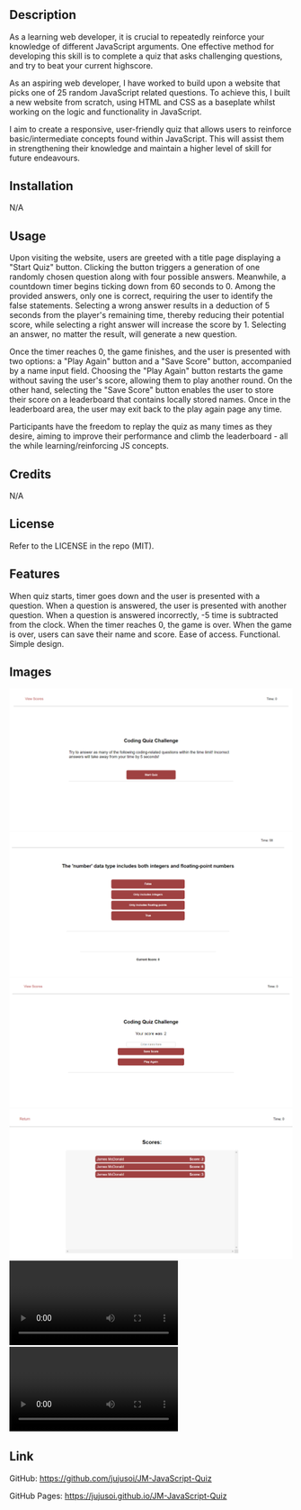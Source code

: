 # <Password Generator>

## Description
As a learning web developer, it is crucial to repeatedly reinforce your knowledge of different JavaScript arguments. One effective method for developing this skill is to complete a quiz that asks challenging questions, and try to beat your current highscore.

As an aspiring web developer, I have worked to build upon a website that picks one of 25 random JavaScript related questions. To achieve this, I built a new website from scratch, using HTML and CSS as a baseplate whilst working on the logic and functionality in JavaScript.

I aim to create a responsive, user-friendly quiz that allows users to reinforce basic/intermediate concepts found within JavaScript. This will assist them in strengthening their knowledge and maintain a higher level of skill for future endeavours.

## Installation

N/A

## Usage

Upon visiting the website, users are greeted with a title page displaying a "Start Quiz" button. Clicking the button triggers a generation of one randomly chosen question along with four possible answers. Meanwhile, a countdown timer begins ticking down from 60 seconds to 0. Among the provided answers, only one is correct, requiring the user to identify the false statements. Selecting a wrong answer results in a deduction of 5 seconds from the player's remaining time, thereby reducing their potential score, while selecting a right answer will increase the score by 1. Selecting an answer, no matter the result, will generate a new question.

Once the timer reaches 0, the game finishes, and the user is presented with two options: a "Play Again" button and a "Save Score" button, accompanied by a name input field. Choosing the "Play Again" button restarts the game without saving the user's score, allowing them to play another round. On the other hand, selecting the "Save Score" button enables the user to store their score on a leaderboard that contains locally stored names. Once in the leaderboard area, the user may exit back to the play again page any time.

Participants have the freedom to replay the quiz as many times as they desire, aiming to improve their performance and climb the leaderboard - all the while learning/reinforcing JS concepts.

## Credits

N/A

## License

Refer to the LICENSE in the repo (MIT).

## Features

When quiz starts, timer goes down and the user is presented with a question.
When a question is answered, the user is presented with another question.
When a question is answered incorrectly, -5 time is subtracted from the clock.
When the timer reaches 0, the game is over.
When the game is over, users can save their name and score.
Ease of access.
Functional.
Simple design.

## Images

![Front-Page](./assets/readmeimages/mainpagefront.PNG)
![Question-Page](./assets/readmeimages/QuestionFrontend.PNG)
![Time-Run-Out-Page](./assets/readmeimages/timerunoutfrontend.PNG)
![Scoreboard-Page](./assets/readmeimages/socreboardforntend.PNG)
![Quiz-Functionality](./assets/readmeimages/Quizfunctionality.mp4)
![Scoreboard-Functionality](./assets/readmeimages/ScoreboardFunctionality.mp4)

## Link

GitHub: https://github.com/jujusoi/JM-JavaScript-Quiz

GitHub Pages: https://jujusoi.github.io/JM-JavaScript-Quiz
